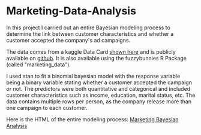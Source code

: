 # Marketing-Data-Analysis

In this project I carried out an entire Bayesian modeling process to determine the link between customer characteristics and whether a customer accepted the company's ad campaigns.

The data comes from a kaggle Data Card [shown here](https://www.kaggle.com/datasets/jackdaoud/marketing-data) and is publicly available on [github](https://github.com/nailson/ifood-data-business-analyst-test). It is also available using the fuzzybunnies R Package (called "marketing_data").

I used stan to fit a binomial bayesian model with the response variable being a binary variable stating whether a customer accepted the campaign or not. The predictors were both quantitative and categorical and included customer characteristics such as income, education, marital status, etc. The data contains multiple rows per person, as the company release more than one campaign to each customer.

Here is the HTML of the entire modeling process: [Marketing Bayesian Analysis](https://htmlpreview.github.io/?https://github.com/treytipton4/Marketing-Data-Analysis/blob/master/marketing-bayesian-analysis.html)